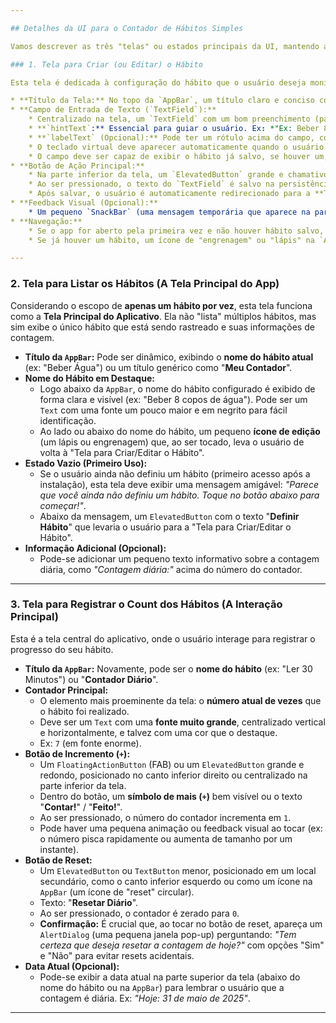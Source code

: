 ```yaml
---

## Detalhes da UI para o Contador de Hábitos Simples

Vamos descrever as três "telas" ou estados principais da UI, mantendo a clareza e a facilidade de uso em mente.

### 1. Tela para Criar (ou Editar) o Hábito

Esta tela é dedicada à configuração do hábito que o usuário deseja monitorar. Ela serve tanto para a primeira vez que o usuário abre o app quanto para quando ele deseja mudar o hábito que está rastreando.

* **Título da Tela:** No topo da `AppBar`, um título claro e conciso como "**Definir Meu Hábito**" ou "**Configurar Hábito**".
* **Campo de Entrada de Texto (`TextField`):**
    * Centralizado na tela, um `TextField` com um bom preenchimento (padding) para facilitar a digitação.
    * **`hintText`:** Essencial para guiar o usuário. Ex: *"Ex: Beber 8 copos de água, Ler 30 minutos, Fazer 10 flexões"*.
    * **`labelText` (Opcional):** Pode ter um rótulo acima do campo, como "Qual hábito você quer contar?".
    * O teclado virtual deve aparecer automaticamente quando o usuário entra nesta tela ou toca no campo.
    * O campo deve ser capaz de exibir o hábito já salvo, se houver um, permitindo que o usuário o edite.
* **Botão de Ação Principal:**
    * Na parte inferior da tela, um `ElevatedButton` grande e chamativo com o texto "**Salvar Hábito**" ou "**Confirmar**".
    * Ao ser pressionado, o texto do `TextField` é salvo na persistência de dados do aplicativo.
    * Após salvar, o usuário é automaticamente redirecionado para a **Tela Principal de Contagem**.
* **Feedback Visual (Opcional):**
    * Um pequeno `SnackBar` (uma mensagem temporária que aparece na parte inferior da tela) pode surgir após o salvamento, com a mensagem: *"Hábito salvo com sucesso!"*.
* **Navegação:**
    * Se o app for aberto pela primeira vez e não houver hábito salvo, o usuário será direcionado diretamente para esta tela.
    * Se já houver um hábito, um ícone de "engrenagem" ou "lápis" na `AppBar` da Tela Principal de Contagem levará o usuário de volta a esta tela para edição.

---
```


### 2. Tela para Listar os Hábitos (A Tela Principal do App)

Considerando o escopo de **apenas um hábito por vez**, esta tela funciona como a **Tela Principal do Aplicativo**. Ela não "lista" múltiplos hábitos, mas sim exibe o único hábito que está sendo rastreado e suas informações de contagem.

* **Título da `AppBar`:** Pode ser dinâmico, exibindo o **nome do hábito atual** (ex: "Beber Água") ou um título genérico como "**Meu Contador**".
* **Nome do Hábito em Destaque:**
    * Logo abaixo da `AppBar`, o nome do hábito configurado é exibido de forma clara e visível (ex: "Beber 8 copos de água"). Pode ser um `Text` com uma fonte um pouco maior e em negrito para fácil identificação.
    * Ao lado ou abaixo do nome do hábito, um pequeno **ícone de edição** (um lápis ou engrenagem) que, ao ser tocado, leva o usuário de volta à "Tela para Criar/Editar o Hábito".
* **Estado Vazio (Primeiro Uso):**
    * Se o usuário ainda não definiu um hábito (primeiro acesso após a instalação), esta tela deve exibir uma mensagem amigável: *"Parece que você ainda não definiu um hábito. Toque no botão abaixo para começar!"*.
    * Abaixo da mensagem, um `ElevatedButton` com o texto "**Definir Hábito**" que levaria o usuário para a "Tela para Criar/Editar o Hábito".
* **Informação Adicional (Opcional):**
    * Pode-se adicionar um pequeno texto informativo sobre a contagem diária, como *"Contagem diária:"* acima do número do contador.

---

### 3. Tela para Registrar o Count dos Hábitos (A Interação Principal)

Esta é a tela central do aplicativo, onde o usuário interage para registrar o progresso do seu hábito.

* **Título da `AppBar`:** Novamente, pode ser o **nome do hábito** (ex: "Ler 30 Minutos") ou "**Contador Diário**".
* **Contador Principal:**
    * O elemento mais proeminente da tela: o **número atual de vezes** que o hábito foi realizado.
    * Deve ser um `Text` com uma **fonte muito grande**, centralizado vertical e horizontalmente, e talvez com uma cor que o destaque.
    * Ex: `7` (em fonte enorme).
* **Botão de Incremento (`+`):**
    * Um `FloatingActionButton` (FAB) ou um `ElevatedButton` grande e redondo, posicionado no canto inferior direito ou centralizado na parte inferior da tela.
    * Dentro do botão, um **símbolo de mais (`+`)** bem visível ou o texto "**Contar!**" / "**Feito!**".
    * Ao ser pressionado, o número do contador incrementa em `1`.
    * Pode haver uma pequena animação ou feedback visual ao tocar (ex: o número pisca rapidamente ou aumenta de tamanho por um instante).
* **Botão de Reset:**
    * Um `ElevatedButton` ou `TextButton` menor, posicionado em um local secundário, como o canto inferior esquerdo ou como um ícone na `AppBar` (um ícone de "reset" circular).
    * Texto: "**Resetar Diário**".
    * Ao ser pressionado, o contador é zerado para `0`.
    * **Confirmação:** É crucial que, ao tocar no botão de reset, apareça um `AlertDialog` (uma pequena janela pop-up) perguntando: *"Tem certeza que deseja resetar a contagem de hoje?"* com opções "Sim" e "Não" para evitar resets acidentais.
* **Data Atual (Opcional):**
    * Pode-se exibir a data atual na parte superior da tela (abaixo do nome do hábito ou na `AppBar`) para lembrar o usuário que a contagem é diária. Ex: *"Hoje: 31 de maio de 2025"*.

---
